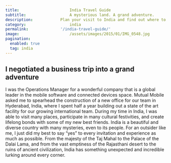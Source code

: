```yaml
---
title:						India Travel Guide
subtitle:					A mysterious land. A grand adventure.
description:			Plan your visit to India and find out where to go and what to do in India. Read about itineraries, activities, places to stay and travel essentials.
category:					india
permalink: 				'/india-travel-guide/'
image:						/assets/images/2015/01/IMG_0548.jpg
pagination: 
  enabled: true
  tag: india
---
```


## I negotiated a business trip into a grand adventure

I was the Operations Manager for a wonderful company that is a global leader in the mobile software and connected devices space. Mutual Mobile asked me to spearhead the construction of a new office for our team in Hyderabad, India, where I spent half a year building out a state of the art facility for our growing international team. During my time in India, I was able to visit many places, participate in many cultural festivities, and create lifelong bonds with some of my new best friends. India is a beautiful and diverse country with many mysteries, even to its people. For an outsider like me, I just did my best to say “yes” to every invitation and experience as much as possible. From the majesty of the Taj Mahal to the Palace of the Dalai Lama, and from the vast emptiness of the Rajasthani desert to the ruins of ancient civilization, India has something unexpected and incredible lurking around every corner.